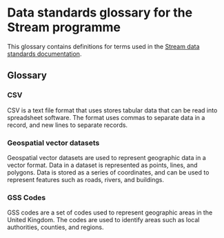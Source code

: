 # Data standards glossary for the Stream programme

This glossary contains definitions for terms used in the [Stream data standards documentation](data-standards.md).

## Glossary

### CSV

CSV is a text file format that uses stores tabular data that can be read into spreadsheet software. The format uses commas to separate data in a record, and new lines to separate records.

### Geospatial vector datasets

Geospatial vector datasets are used to represent geographic data in a vector format. Data in a dataset is represented as points, lines, and polygons. Data is stored as a series of coordinates, and can be used to represent features such as roads, rivers, and buildings.

### GSS Codes

GSS codes are a set of codes used to represent geographic areas in the United Kingdom. The codes are used to identify areas such as local authorities, counties, and regions.
